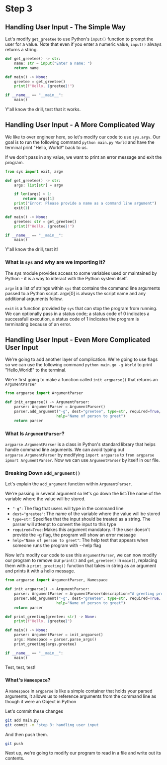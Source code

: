 # Step 3

## Handling User Input - The Simple Way

Let's modify `get_greetee` to use Python's `input()` function to prompt the user for a value. Note that even if you enter a numeric value, `input()` always returns a string.

```python
def get_greetee() -> str:
    name: str = input("Enter a name: ")
    return name

def main() -> None:
    greetee = get_greetee()
    print(f"Hello, {greetee}!")

if __name__ == "__main__":
    main()
```

Y'all know the drill, test that it works.

## Handling User Input - A More Complicated Way

We like to over engineer here, so let's modify our code to use `sys.argv`. Our goal is to run the following command `python main.py World` and have the terminal print "Hello, World!" back to us.

If we don't pass in any value, we want to print an error message and exit the program.

```python
from sys import exit, argv

def get_greetee() -> str:
    args: list[str] = argv

    if len(args) > 1:
        return args[1]
    print("Error: Please provide a name as a command line argument")
    exit(1)

def main() -> None:
    greetee: str = get_greetee()
    print(f"Hello, {greetee}!")

if __name__ == "__main__":
    main()
```

Y'all know the drill, test it!

### What is `sys` and why are we importing it?

The sys module provides access to some variables used or maintained by Python - it is a way to interact with the Python system itself.

`argv` is a list of strings within `sys` that contains the command line arguments passed to a Python script. argv[0] is always the script name and any additional arguments follow.

`exit` is a function provided by `sys` that can stop the program from running. We can optionally pass in a status code; a status code of 0 indicates a successfull execution, a status code of 1 indicates the program is terminating because of an error.

## Handling User Input - Even More Complicated User Input

We're going to add another layer of complication. We're going to use flags so we can use the following command `python main.go -g World` to print "Hello,World!" to the terminal.

We're first going to make a function called `init_argparse()` that returns an `ArgumentParser`

```python
from argparse import ArgumentParser

def init_argparse() -> ArgumentParser:
    parser: ArgumentParser = ArgumentParser()
    parser.add_argument("-g", dest="greetee", type=str, required=True,
                       help="Name of person to greet")
    return parser
```

### What Is `ArgumentParser`?

`argparse.ArgumentParser` is a class in Python's standard library that helps handle command line arguments. We can avoid typing out `argparse.ArgumentParser` by modifying `import argparse` to `from argparse ipmort ArgumentParser`. Now we can use `ArgumentParser` by itself in our file.

### Breaking Down `add_argument()`

Let's explain the `add_argument` function within `ArgumentParser`.

We're passing in several argument so let's go down the list:The name of the variable where the value will be stored.

- `"-g"`: The flag that users will type in the command line
- `dest="greetee"`: The name of the variable where the value will be stored
- `type=str`: Specifies that the input should be treated as a string. The parser will attempt to convert the input to this type
- `required=True`: Makes this argument mandatory. If the user doesn't provide the -g flag, the program will show an error message
- `help="Name of person to greet"`: The help text that appears when someone runs the program with --help flag

Now let's modify our code to use this `ArgumentParser`, we can now modify our program to remove our `print()` and `get_greetee()` in `main()`, replacing them with a `print_greeting()` function that takes in string as an argument and prints it with a hello message.

```python
from argparse import ArgumentParser, Namespace

def init_argparse() -> ArgumentParser:
    parser: ArgumentParser = ArgumentParser(description="A greeting program")
    parser.add_argument("-g", dest="greetee", type=str, required=True,
                       help="Name of person to greet")
    return parser

def print_greeting(greetee: str) -> None:
    print(f"Hello, {greetee}")

def main() -> None:
    parser: ArgumentParser = init_argparse()
    args: Namespace = parser.parse_args()
    print_greeting(args.greetee)

if __name__ == "__main__":
    main()
```

Test, test, test!

### What's `Namespace`?

A `Namespace` in `argparse` is like a simple container that holds your parsed arguments, it allows us to reference arguments from the command line as though it were an Object in Python

Let's commit these changes

```bash
git add main.py
git commit -m "step 3: handling user input
```

And then push them.

```bash
git push
```

Next up, we're going to modify our program to read in a file and write out its contents.
